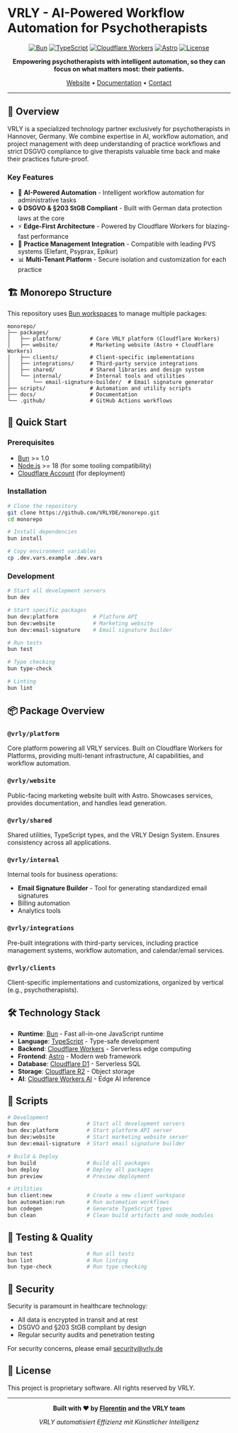 # VRLY - AI-Powered Workflow Automation for Psychotherapists

<div align="center">

[![Bun](https://img.shields.io/badge/Bun-1.0+-black?logo=bun&logoColor=white)](https://bun.sh)
[![TypeScript](https://img.shields.io/badge/TypeScript-5.0+-blue?logo=typescript&logoColor=white)](https://www.typescriptlang.org/)
[![Cloudflare Workers](https://img.shields.io/badge/Cloudflare-Workers-orange?logo=cloudflare&logoColor=white)](https://workers.cloudflare.com/)
[![Astro](https://img.shields.io/badge/Astro-4.0+-purple?logo=astro&logoColor=white)](https://astro.build/)
[![License](https://img.shields.io/badge/License-Proprietary-red)](LICENSE)

**Empowering psychotherapists with intelligent automation, so they can focus on what matters most: their patients.**

[Website](https://vrly.de) • [Documentation](docs/) • [Contact](mailto:info@vrly.de)

</div>

---

## 🎯 Overview

VRLY is a specialized technology partner exclusively for psychotherapists in Hannover, Germany. We combine expertise in AI, workflow automation, and project management with deep understanding of practice workflows and strict DSGVO compliance to give therapists valuable time back and make their practices future-proof.

### Key Features

- 🤖 **AI-Powered Automation** - Intelligent workflow automation for administrative tasks
- 🔒 **DSGVO & §203 StGB Compliant** - Built with German data protection laws at the core
- ⚡ **Edge-First Architecture** - Powered by Cloudflare Workers for blazing-fast performance
- 🏥 **Practice Management Integration** - Compatible with leading PVS systems (Elefant, Psyprax, Epikur)
- 📊 **Multi-Tenant Platform** - Secure isolation and customization for each practice

## 🏗️ Monorepo Structure

This repository uses [Bun workspaces](https://bun.sh/docs/install/workspaces) to manage multiple packages:

```text
monorepo/
├── packages/
│   ├── platform/         # Core VRLY platform (Cloudflare Workers)
│   ├── website/          # Marketing website (Astro + Cloudflare Workers)
│   ├── clients/          # Client-specific implementations
│   ├── integrations/     # Third-party service integrations
│   ├── shared/           # Shared libraries and design system
│   └── internal/         # Internal tools and utilities
│       └── email-signature-builder/  # Email signature generator
├── scripts/              # Automation and utility scripts
├── docs/                 # Documentation
└── .github/              # GitHub Actions workflows
```

## 🚀 Quick Start

### Prerequisites

- [Bun](https://bun.sh) >= 1.0
- [Node.js](https://nodejs.org/) >= 18 (for some tooling compatibility)
- [Cloudflare Account](https://dash.cloudflare.com/sign-up) (for deployment)

### Installation

```bash
# Clone the repository
git clone https://github.com/VRLYDE/monorepo.git
cd monorepo

# Install dependencies
bun install

# Copy environment variables
cp .dev.vars.example .dev.vars
```

### Development

```bash
# Start all development servers
bun dev

# Start specific packages
bun dev:platform           # Platform API
bun dev:website            # Marketing website
bun dev:email-signature    # Email signature builder

# Run tests
bun test

# Type checking
bun type-check

# Linting
bun lint
```

## 📦 Package Overview

### `@vrly/platform`

Core platform powering all VRLY services. Built on Cloudflare Workers for Platforms, providing multi-tenant infrastructure, AI capabilities, and workflow automation.

### `@vrly/website`

Public-facing marketing website built with Astro. Showcases services, provides documentation, and handles lead generation.

### `@vrly/shared`

Shared utilities, TypeScript types, and the VRLY Design System. Ensures consistency across all applications.

### `@vrly/internal`

Internal tools for business operations:

- **Email Signature Builder** - Tool for generating standardized email signatures
- Billing automation
- Analytics tools

### `@vrly/integrations`

Pre-built integrations with third-party services, including practice management systems, workflow automation, and calendar/email services.

### `@vrly/clients`

Client-specific implementations and customizations, organized by vertical (e.g., psychotherapists).

## 🛠️ Technology Stack

- **Runtime**: [Bun](https://bun.sh) - Fast all-in-one JavaScript runtime
- **Language**: [TypeScript](https://www.typescriptlang.org/) - Type-safe development
- **Backend**: [Cloudflare Workers](https://workers.cloudflare.com/) - Serverless edge computing
- **Frontend**: [Astro](https://astro.build/) - Modern web framework
- **Database**: [Cloudflare D1](https://developers.cloudflare.com/d1/) - Serverless SQL
- **Storage**: [Cloudflare R2](https://developers.cloudflare.com/r2/) - Object storage
- **AI**: [Cloudflare Workers AI](https://developers.cloudflare.com/workers-ai/) - Edge AI inference

## 📝 Scripts

```bash
# Development
bun dev                  # Start all development servers
bun dev:platform         # Start platform API server
bun dev:website          # Start marketing website server
bun dev:email-signature  # Start email signature builder

# Build & Deploy
bun build                # Build all packages
bun deploy               # Deploy all packages
bun preview              # Preview deployment

# Utilities
bun client:new           # Create a new client workspace
bun automation:run       # Run automation workflows
bun codegen              # Generate TypeScript types
bun clean                # Clean build artifacts and node_modules
```

## 🧪 Testing & Quality

```bash
bun test                 # Run all tests
bun lint                 # Run linting
bun type-check           # Run type checking
```

## 🔐 Security

Security is paramount in healthcare technology:

- All data is encrypted in transit and at rest
- DSGVO and §203 StGB compliant by design
- Regular security audits and penetration testing

For security concerns, please email security@vrly.de

## 📄 License

This project is proprietary software. All rights reserved by VRLY.

---

<div align="center">

**Built with ❤️ by [Florentin](https://github.com/florentin) and the VRLY team**

_VRLY automatisiert Effizienz mit Künstlicher Intelligenz_

</div>
